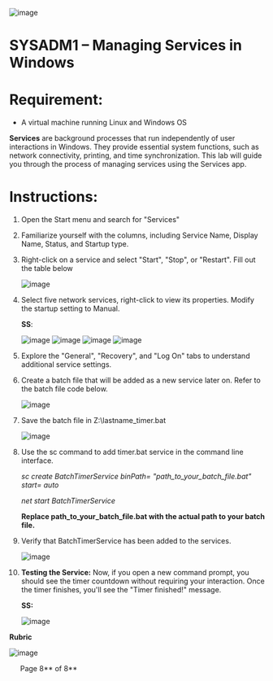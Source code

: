 ﻿
![image](https://github.com/user-attachments/assets/b43d2ed3-fafa-4452-9970-6c6c3cecb317)


# SYSADM1 – Managing Services in Windows
# Requirement: 
- A virtual machine running Linux and Windows OS

**Services** are background processes that run independently of user interactions in Windows. They provide essential system functions, such as network connectivity, printing, and time synchronization. This lab will guide you through the process of managing services using the Services app.
# Instructions: 
1. Open the Start menu and search for "Services"
1. Familiarize yourself with the columns, including Service Name, Display Name, Status, and Startup type.
1. Right-click on a service and select "Start", "Stop", or "Restart". Fill out the table below

   ![image](https://github.com/user-attachments/assets/f4e70df0-20f8-4930-bfff-3cc00594adfb)


1. Select five network services, right-click to view its properties. Modify the startup setting to Manual.

   **SS**:

   ![image](https://github.com/user-attachments/assets/43da4089-9e5f-4abb-a6a4-23314bc1a4b4)
   ![image](https://github.com/user-attachments/assets/62571af3-ff09-44cf-ba72-01aa9e84c184)
   ![image](https://github.com/user-attachments/assets/e3057a12-1b85-4c51-b30d-c2f5be23bb54)
   ![image](https://github.com/user-attachments/assets/4516f35d-5088-4d9c-89c2-843425053e7c)






1. Explore the "General", "Recovery", and "Log On" tabs to understand additional service settings.
1. Create a batch file that will be added as a new service later on. Refer to the batch file code below.

   ![image](https://github.com/user-attachments/assets/21a37221-f623-46f9-9f2f-916b02afb0e4)


1. Save the batch file in Z:\lastname\_timer.bat

   ![image](https://github.com/user-attachments/assets/cf667b0f-3b8b-4707-9649-cb4182d4491e)


1. Use the sc command to add timer.bat service in the command line interface.

   *sc create BatchTimerService binPath= "path\_to\_your\_batch\_file.bat" start= auto*

   *net start BatchTimerService*

   **Replace path\_to\_your\_batch\_file.bat with the actual path to your batch file.**

1. Verify that BatchTimerService has been added to the services.

   ![image](https://github.com/user-attachments/assets/a5f98d4b-052b-4ebc-ad50-11194320822f)


1. **Testing the Service:** Now, if you open a new command prompt, you should see the timer countdown without requiring your interaction. Once the timer finishes, you'll see the "Timer finished!" message.





   **SS:**

   ![image](https://github.com/user-attachments/assets/cadf3b3e-1ab9-4f84-b0ce-00e8ad57d9ec)


**Rubric**

![image](https://github.com/user-attachments/assets/5be5c57d-5cb9-452b-99af-e5e5513ede74)



`	`Page 8** of 8**	
